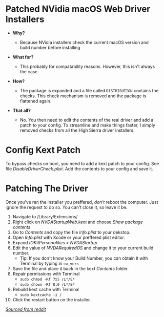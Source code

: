 # Patched NVidia macOS Web Driver Installers

* **Why?**
    * Because NVidia installers check the current macOS version and build number before installing

* **What for?**
    * This probably for compatability reasons. However, this isn't always the case.

* **How?**
    * The package is expanded and a file called `DISTRIBUTION` contains the checks. This check mechanism is removed and the package is flattened again.

* **That all?**
    * No. You then need to edit the contents of the real driver and add a patch to your config. To streamline and make things faster, I simply removed checks from all the High Sierra driver installers.
    
# Config Kext Patch

To bypass checks on boot, you need to add a kext patch to your config. See file *DisableDriverCheck.plist*. Add the contents to your config and save it.
    
# Patching The Driver

Once you've ran the installer you preffered, *don't* reboot the computer. Just ignore the request to do so. You can't close it, so leave it be.

1. Navigate to /Library/Extensions/
2. Right click on *NVDAStartupWeb.kext* and choose *Show package contents*
3. Go to *Contents* and copy the file *Info.plist* to your dekstop.
4. Open *Info.plist* with Xcode or your preffered plist editor.
5. Expand *IOKitPersonalities* > *NVDAStartup*
6. Edit the value of *NVDARequiredOS* and change it to your current build number.
    * Tip: If you don't know your Build Number, you can obtain it with Terminal by typing in `sw_vers`
7. Save the file and place it back in the kext *Contents* folder.
8. Repair permissions with Terminal
    * `sudo chmod -Rf 755 /L*/E*`
    * `sudo chown -Rf 0:0 /L*/E*`
9. Rebuild kext cache with Terminal
    * `sudo kextcache -i /`
10. Click the restart button on the installer.

[*Sourced from reddit*](https://www.reddit.com/r/hackintosh/comments/7sr4vv/nvidia_web_drivers_and_you_a_patching_guide_for/)
